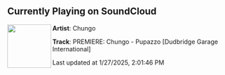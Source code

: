 ## Currently Playing on SoundCloud

[<img align="left" width="100" src="https://i1.sndcdn.com/artworks-QFVxVfSmfW5hPzMU-YZ6eYg-t500x500.png">](https://soundcloud.com/definitepartymaterial/chungo-pupazzo?in=definitepartymaterial/sets/definite-party-material)

**Artist**: Chungo 

**Track**: PREMIERE: Chungo - Pupazzo [Dudbridge Garage International]

Last updated at 1/27/2025, 2:01:46 PM

